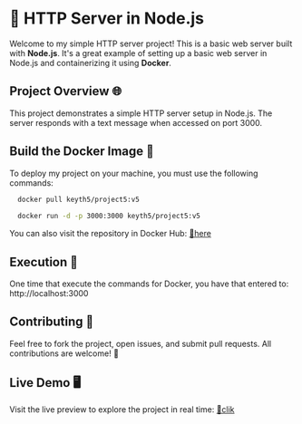 # 🚀 HTTP Server in Node.js

Welcome to my simple HTTP server project! This is a basic web server built with **Node.js**. It's a great example of setting up a basic web server in Node.js and containerizing it using **Docker**.

## Project Overview 🌐

This project demonstrates a simple HTTP server setup in Node.js. The server responds with a text message when accessed on port 3000. 

## Build the Docker Image 🐋
To deploy my project on your machine, you must use the following commands:

```bash
  docker pull keyth5/project5:v5
  
  docker run -d -p 3000:3000 keyth5/project5:v5
```
You can also visit the repository in Docker Hub: [🔗here](https://hub.docker.com/repository/docker/keyth5/project5/general)

##  Execution 🔗

One time that execute the commands for Docker, you have that entered to: http://localhost:3000

## Contributing 🤝 

Feel free to fork the project, open issues, and submit pull requests. All contributions are welcome! 🙌

## Live Demo 🖥️

Visit the live preview to explore the project in real time: [🔗clik](https://project5-keyth-production.up.railway.app/)

